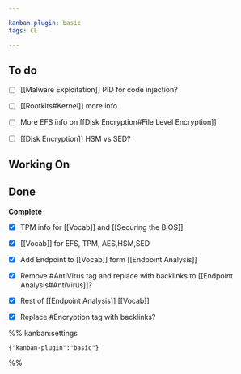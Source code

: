 ```yaml
---

kanban-plugin: basic
tags: CL

---
```


## To do

- [ ] [[Malware Exploitation]] PID for code injection?
- [ ] [[Rootkits#Kernel]] more info
- [ ] More EFS info on [[Disk Encryption#File Level Encryption]]
- [ ] [[Disk Encryption]] HSM vs SED?


## Working On



## Done

**Complete**
- [x] TPM info for [[Vocab]] and [[Securing the BIOS]]
- [x] [[Vocab]] for EFS, TPM, AES,HSM,SED
- [x] Add Endpoint to [[Vocab]] form [[Endpoint Analysis]]
- [x] Remove #AntiVirus  tag and replace with backlinks to [[Endpoint Analysis#AntiVirus]]?
- [x] Rest of [[Endpoint Analysis]] [[Vocab]]
- [x] Replace #Encryption tag with backlinks?




%% kanban:settings
```
{"kanban-plugin":"basic"}
```
%%
